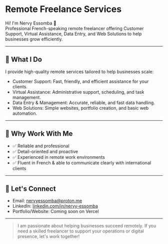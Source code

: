 # Remote Freelance Services

Hi! I'm Nervy Essomba 👋  
Professional French-speaking remote freelancer offering Customer Support, Virtual Assistance, Data Entry, and Web Solutions to help businesses grow efficiently.

---

## 🌟 What I Do

I provide high-quality remote services tailored to help businesses scale:

- Customer Support: Fast, friendly, and efficient assistance for your clients.  
- Virtual Assistance: Administrative support, scheduling, and task management.  
- Data Entry & Management: Accurate, reliable, and fast data handling.  
- Web Solutions: Simple websites, portfolio creation, and basic web automation.

---

## 💼 Why Work With Me

- ✅ Reliable and professional  
- ✅ Detail-oriented and proactive  
- ✅ Experienced in remote work environments  
- ✅ Fluent in French & able to communicate clearly with international clients  

---

## 🚀 Let's Connect

- Email: [nervyessomba@proton.me](mailto:nervyessomba@proton.me)  
- LinkedIn: [linkedin.com/in/nervy-essomba](https://linkedin.com/in/nervy-essomba)  
- Portfolio/Website: Coming soon on Vercel

---

> I am passionate about helping businesses succeed remotely. If you need a skilled freelancer to support your operations or digital presence, let's work together!